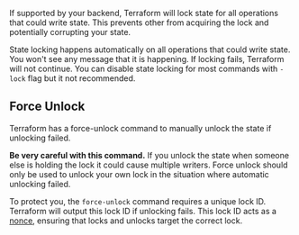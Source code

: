 If supported by your backend, Terraform will lock state for all operations that could write state. This prevents other from acquiring the lock and potentially corrupting your state.

State locking happens automatically on all operations that could write state. You won't see any message that it is happening. If locking fails, Terraform will not continue. You can disable state locking for most commands with `-lock` flag but it not recommended.

## Force Unlock
Terraform has a force-unlock command to manually unlock the state if unlocking failed.

**Be very careful with this command.** If you unlock the state when someone else is holding the lock it could cause multiple writers. Force unlock should only be used to unlock your own lock in the situation where automatic unlocking failed.

To protect you, the `force-unlock` command requires a unique lock ID. Terraform will output this lock ID if unlocking fails. This lock ID acts as a [nonce](https://en.wikipedia.org/wiki/Cryptographic_nonce), ensuring that locks and unlocks target the correct lock.